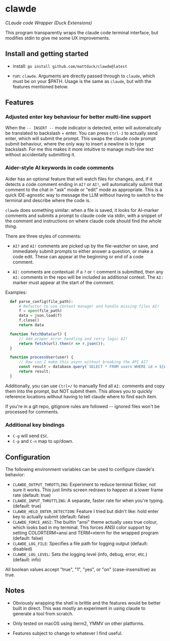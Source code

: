 # clawde

_CLaude code Wrapper (Duck Extensions)_

This program transparently wraps the claude code terminal interface, but
modifies stdin to give me some UX improvements.

## Install and getting started

- install: `go install github.com/mattduck/clawde@latest`

- run: `clawde`. Arguments are directly passed through to `claude`, which must
  be on your $PATH. Usage is the same as `claude`, but with the features mentioned
  below.

## Features

### Adjusted enter key behaviour for better multi-line support

When the `-- INSERT --` mode indicator is detected, enter will automatically be
translated to backslash + enter. You can press `Ctrl-J` to actually send enter,
which will submit the prompt. This swaps the claude code prompt submit
behaviour, where the only way to insert a newline is to type backslash. For me
this makes it more intuitive to manage multi-line text without accidentally
submitting it.

### Aider-style AI keywords in code comments

Aider has an optional feature that will watch files for changes, and, if it
detects a code comment ending in `AI?` or `AI!`, will automatically submit that
comment to the chat in "ask" mode or "edit" mode as appropriate. This is a quick
IDE-agnostic way to message the LLM without having to switch to the terminal and
describe where the code is.

`clawde` does something similar: when a file is saved, it looks for AI-marker
comments and submits a prompt to claude code via stdin, with a snippet of the
comment and instructions on where claude code should find the whole thing.

There are three styles of comments:

- `AI?` and `AI!` comments are picked up by the file-watcher on save, and
  immediately submit prompts to either answer a question, or make a code
  edit. These can appear at the beginning or end of a code comment.

- `AI:` comments are contextual: if a `?` or `!` comment is submitted, then any
  `AI:` comments in the repo will be included as additional context. The `AI:`
  marker must appear at the start of the comment.

Examples:

``` python
  def parse_config(file_path):
      # Refactor to use context manager and handle missing files AI!
      f = open(file_path)
      data = json.load(f)
      f.close()
      return data
```

``` javascript
  function fetchData(url) {
      // Add proper error handling and retry logic AI!
      return fetch(url).then(r => r.json());
  }
```

``` javascript
  function processUser(user) {
      // How can I make this async without breaking the API AI?
      const result = database.query(`SELECT * FROM users WHERE id = ${user.id}`);
      return result;
  }
```

Additionally, you can use `Ctrl+/` to manually find all `AI:` comments and copy
them into the prompt, but NOT submit them. This allows you to quickly reference
locations without having to tell claude where to find each item.

If you're in a git repo, gitignore rules are followed -- ignored files won't be
processed for comments.

### Additional key bindings

- `C-g` will send `ESC`.
- `C-p` and `C-n` map to up/down.

## Configuration

The following environment variables can be used to configure clawde's behavior:

- `CLAWDE_OUTPUT_THROTTLING`: Experiment to reduce terminal flicker, not sure it works. This just limits screen redraws to happen at a lower frame rate (default: true)
- `CLAWDE_INPUT_THROTTLING`: A separate, faster rate for when you're typing. (default: true)
- `CLAWDE_HELD_ENTER_DETECTION`: Feature I tried but didn't like: hold enter key to actually submit (default: false)
- `CLAWDE_FORCE_ANSI`: The builtin "ansi" theme actually uses true colour, which looks bad in my terminal. This forces ANSI color support by setting COLORTERM=ansi and TERM=xterm for the wrapped program (default: false)
- `CLAWDE_LOG_FILE`: Specifies a file path for logging output (default: disabled)
- `CLAWDE_LOG_LEVEL`: Sets the logging level (info, debug, error, etc.) (default: info)

All boolean values accept "true", "1", "yes", or "on" (case-insensitive) as true.

## Notes

- Obviously wrapping the shell is brittle and the features would be better built
  in direct. This was mostly an experiment in using claude to generate a tool
  from scratch.

- Only tested on macOS using iterm2, YMMV on other platforms.

- Features subject to change to whatever I find useful.
